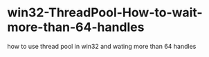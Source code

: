 # win32-ThreadPool-How-to-wait-more-than-64-handles
how to use thread pool in win32 and wating more than 64 handles
